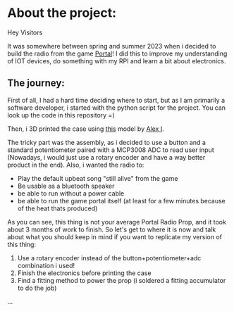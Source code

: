 # About the project:
Hey Visitors

It was somewhere between spring and summer 2023 when i decided to build the radio from the game [Portal](https://store.steampowered.com/app/400/Portal/)!
I did this to improve my understanding of IOT devices, do something with my RPI and learn a bit about electronics. 

## The journey:
First of all, I had a hard time deciding where to start, but as I am primarily a software developer, i started with the python script for the project. You can look up the code in this repository =)

Then, i 3D printed the case using [this](https://www.myminifactory.com/object/3d-print-portal-radio-50006) model by [Alex I](https://www.myminifactory.com/users/Aibot). 

The tricky part was the assembly, as i decided to use a button and a standard potentiometer paired with a MCP3008 ADC to read user input (Nowadays, i would just use a rotary encoder and have a way better product in the end). 
Also, i wanted the radio to:
- Play the default upbeat song "still alive" from the game
- Be usable as a bluetooth speaker
- be able to run without a power cable
- be able to run the game portal itself (at least for a few minutes because of the heat thats produced)

As you can see, this thing is not your average Portal Radio Prop, and it took about 3 months of work to finish. So let's get to where it is now and talk about what you should keep in mind if you want to replicate my version of this thing:

1. Use a rotary encoder instead of the button+potentiometer+adc combination i used!
2. Finish the electronics before printing the case
3. Find a fitting method to power the prop (i soldered a fitting accumulator to do the job)

...
